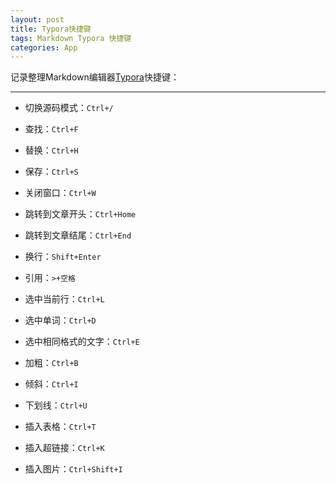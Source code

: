 ```yaml
---
layout: post
title: Typora快捷键
tags: Markdown Typora 快捷键
categories: App
---
```


记录整理Markdown编辑器[Typora](https://typora.io/)快捷键：

<!-- more -->

---




* 切换源码模式：`Ctrl+/`

  

* 查找：`Ctrl+F`

  

* 替换：`Ctrl+H`

  

* 保存：`Ctrl+S`

  

* 关闭窗口：`Ctrl+W`

  

* 跳转到文章开头：`Ctrl+Home`

  

* 跳转到文章结尾：`Ctrl+End`

  

* 换行：`Shift+Enter`

  

* 引用：`>+空格`

  

* 选中当前行：`Ctrl+L`

  

* 选中单词：`Ctrl+D`

  

* 选中相同格式的文字：`Ctrl+E`




* 加粗：`Ctrl+B`




* 倾斜：`Ctrl+I`

  

* 下划线：`Ctrl+U`

  


* 插入表格：`Ctrl+T`

  

* 插入超链接：`Ctrl+K`

  

* 插入图片：`Ctrl+Shift+I`

  
  



